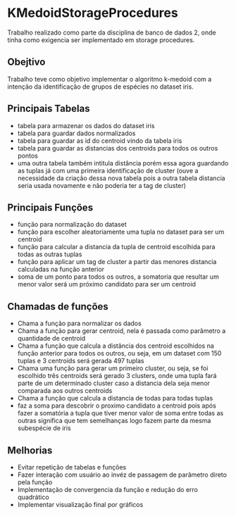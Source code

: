 # KMedoidStorageProcedures
 
 Trabalho realizado como parte da disciplina de banco de dados 2, onde tinha como exigencia ser implementado em storage procedures.
 
## Obejtivo
 Trabalho teve como objetivo implementar o algoritmo k-medoid com a intenção da identificação de grupos de espécies no dataset iris.
 
## Principais Tabelas
* tabela para armazenar os dados do dataset iris
* tabela para guardar dados normalizados
* tabela para guardar as id do centroid vindo da tabela iris
* tabela para guardar as distancias dos centroids para todos os outros pontos
* uma outra tabela também intitula distância porém essa agora guardando as tuplas já com uma primeira identificação de cluster (ouve a necessidade da criação dessa nova tabela pois a outra tabela distancia seria usada novamente e não poderia ter a tag de cluster)

## Principais Funções
* função para normalização do dataset
* função para escolher aleatoriamente uma tupla no dataset para ser um centroid
* função para calcular a distancia da tupla de centroid escolhida para todas as outras tuplas
* função para aplicar um tag de cluster a partir das menores distancia calculadas na função anterior
* soma de um ponto para todos os outros, a somatoria que resultar um menor valor será um próximo candidato para ser um centroid

## Chamadas de funções
* Chama a função para normalizar os dados
* Chama a função para gerar centroid, nela é passada como parâmetro a quantidade de centroid
* Chama a função que calcula a distância dos centroid escolhidos na função anterior para todos os outros, ou seja, em um dataset com 150 tuplas e 3 centroids será gerada 497 tuplas
* Chama uma função para gerar um primeiro cluster, ou seja, se foi escolhido três centroids será gerado 3 clusters, onde uma tupla fará parte de um determinado cluster caso a distancia dela seja menor comparada aos outros centroids
* Chama a função que calcula a distancia de todas para todas tuplas
* faz a soma para descobrir o proximo candidato a centroid pois após fazer a somatória a tupla que tiver menor valor de soma entre todas as outras significa que tem semelhanças logo fazem parte da mesma subespécie de iris

## Melhorias
* Evitar repetição de tabelas e funções
* Fazer interação com usuário ao invéz de passagem de parâmetro direto pela função
* Implementação de convergencia da função e redução do erro quadrático
* Implementar visualização final por gráficos
